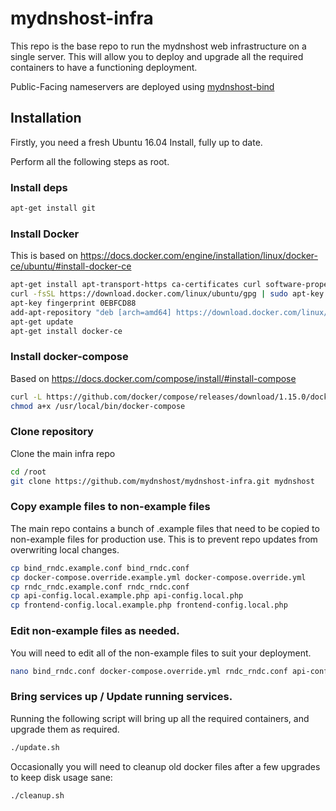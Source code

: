 # mydnshost-infra

This repo is the base repo to run the mydnshost web infrastructure on a single server. This will allow you to deploy and upgrade all the required containers to have a functioning deployment.

Public-Facing nameservers are deployed using [mydnshost-bind](https://github.com/mydnshost/mydnshost-bind)

## Installation

Firstly, you need a fresh Ubuntu 16.04 Install, fully up to date.

Perform all the following steps as root.

### Install deps

```bash
apt-get install git
```

### Install Docker

This is based on https://docs.docker.com/engine/installation/linux/docker-ce/ubuntu/#install-docker-ce

```bash
apt-get install apt-transport-https ca-certificates curl software-properties-common
curl -fsSL https://download.docker.com/linux/ubuntu/gpg | sudo apt-key add -
apt-key fingerprint 0EBFCD88
add-apt-repository "deb [arch=amd64] https://download.docker.com/linux/ubuntu $(lsb_release -cs) stable"
apt-get update
apt-get install docker-ce
```

### Install docker-compose

Based on https://docs.docker.com/compose/install/#install-compose

```bash
curl -L https://github.com/docker/compose/releases/download/1.15.0/docker-compose-`uname -s`-`uname -m` -o /usr/local/bin/docker-compose
chmod a+x /usr/local/bin/docker-compose
```
### Clone repository

Clone the main infra repo

```bash
cd /root
git clone https://github.com/mydnshost/mydnshost-infra.git mydnshost
```
### Copy example files to non-example files

The main repo contains a bunch of .example files that need to be copied to non-example files for production use. This is to prevent repo updates from overwriting local changes.

```bash
cp bind_rndc.example.conf bind_rndc.conf
cp docker-compose.override.example.yml docker-compose.override.yml
cp rndc_rndc.example.conf rndc_rndc.conf
cp api-config.local.example.php api-config.local.php
cp frontend-config.local.example.php frontend-config.local.php
```
### Edit non-example files as needed.

You will need to edit all of the non-example files to suit your deployment.

```bash
nano bind_rndc.conf docker-compose.override.yml rndc_rndc.conf api-config.local.php frontend-config.local.php
```

### Bring services up / Update running services.

Running the following script will bring up all the required containers, and upgrade them as required.

```bash
./update.sh
```

Occasionally you will need to cleanup old docker files after a few upgrades to keep disk usage sane:

```bash
./cleanup.sh
```
